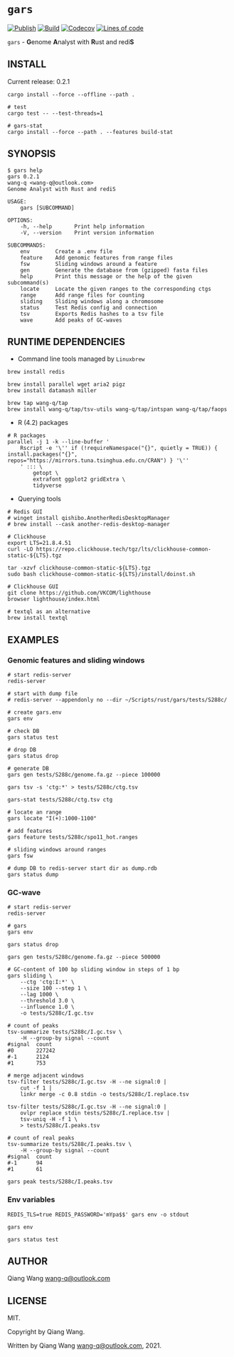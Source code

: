 # `gars`

[![Publish](https://github.com/wang-q/gars/actions/workflows/publish.yml/badge.svg)](https://github.com/wang-q/gars/actions)
[![Build](https://github.com/wang-q/gars/actions/workflows/build.yml/badge.svg)](https://github.com/wang-q/gars/actions)
[![Codecov](https://img.shields.io/codecov/c/github/wang-q/gars/main.svg)](https://codecov.io/github/wang-q/gars?branch=main)
[![Lines of code](https://tokei.rs/b1/github/wang-q/gars?category=code)](https://github.com//wang-q/gars)


`gars` - **G**enome **A**nalyst with **R**ust and redi**S**

## INSTALL

Current release: 0.2.1

```shell
cargo install --force --offline --path .

# test
cargo test -- --test-threads=1

# gars-stat
cargo install --force --path . --features build-stat

```

## SYNOPSIS

```text
$ gars help
gars 0.2.1
wang-q <wang-q@outlook.com>
Genome Analyst with Rust and rediS

USAGE:
    gars [SUBCOMMAND]

OPTIONS:
    -h, --help       Print help information
    -V, --version    Print version information

SUBCOMMANDS:
    env        Create a .env file
    feature    Add genomic features from range files
    fsw        Sliding windows around a feature
    gen        Generate the database from (gzipped) fasta files
    help       Print this message or the help of the given subcommand(s)
    locate     Locate the given ranges to the corresponding ctgs
    range      Add range files for counting
    sliding    Sliding windows along a chromosome
    status     Test Redis config and connection
    tsv        Exports Redis hashes to a tsv file
    wave       Add peaks of GC-waves

```

## RUNTIME DEPENDENCIES

* Command line tools managed by `Linuxbrew`

```shell
brew install redis

brew install parallel wget aria2 pigz
brew install datamash miller

brew tap wang-q/tap
brew install wang-q/tap/tsv-utils wang-q/tap/intspan wang-q/tap/faops

```

* R (4.2) packages

```shell
# R packages
parallel -j 1 -k --line-buffer '
    Rscript -e '\'' if (!requireNamespace("{}", quietly = TRUE)) { install.packages("{}", repos="https://mirrors.tuna.tsinghua.edu.cn/CRAN") } '\''
    ' ::: \
        getopt \
        extrafont ggplot2 gridExtra \
        tidyverse

```

* Querying tools

```shell
# Redis GUI
# winget install qishibo.AnotherRedisDesktopManager
# brew install --cask another-redis-desktop-manager

# Clickhouse
export LTS=21.8.4.51
curl -LO https://repo.clickhouse.tech/tgz/lts/clickhouse-common-static-${LTS}.tgz

tar -xzvf clickhouse-common-static-${LTS}.tgz
sudo bash clickhouse-common-static-${LTS}/install/doinst.sh

# Clickhouse GUI
git clone https://github.com/VKCOM/lighthouse
browser lighthouse/index.html

# textql as an alternative
brew install textql

```

## EXAMPLES

### Genomic features and sliding windows

```shell
# start redis-server
redis-server

# start with dump file
# redis-server --appendonly no --dir ~/Scripts/rust/gars/tests/S288c/

# create gars.env
gars env

# check DB
gars status test

# drop DB
gars status drop

# generate DB
gars gen tests/S288c/genome.fa.gz --piece 100000

gars tsv -s 'ctg:*' > tests/S288c/ctg.tsv

gars-stat tests/S288c/ctg.tsv ctg

# locate an range
gars locate "I(+):1000-1100"

# add features
gars feature tests/S288c/spo11_hot.ranges

# sliding windows around ranges
gars fsw

# dump DB to redis-server start dir as dump.rdb
gars status dump

```

### GC-wave

```shell
# start redis-server
redis-server

# gars
gars env

gars status drop

gars gen tests/S288c/genome.fa.gz --piece 500000

# GC-content of 100 bp sliding window in steps of 1 bp
gars sliding \
    --ctg 'ctg:I:*' \
    --size 100 --step 1 \
    --lag 1000 \
    --threshold 3.0 \
    --influence 1.0 \
    -o tests/S288c/I.gc.tsv

# count of peaks
tsv-summarize tests/S288c/I.gc.tsv \
    -H --group-by signal --count
#signal  count
#0       227242
#-1      2124
#1       753

# merge adjacent windows
tsv-filter tests/S288c/I.gc.tsv -H --ne signal:0 |
    cut -f 1 |
    linkr merge -c 0.8 stdin -o tests/S288c/I.replace.tsv

tsv-filter tests/S288c/I.gc.tsv -H --ne signal:0 |
    ovlpr replace stdin tests/S288c/I.replace.tsv |
    tsv-uniq -H -f 1 \
    > tests/S288c/I.peaks.tsv

# count of real peaks
tsv-summarize tests/S288c/I.peaks.tsv \
    -H --group-by signal --count
#signal  count
#-1      94
#1       61

gars peak tests/S288c/I.peaks.tsv

```

### Env variables

```shell
REDIS_TLS=true REDIS_PASSWORD='mYpa$$' gars env -o stdout

gars env

gars status test

```

## AUTHOR

Qiang Wang <wang-q@outlook.com>

## LICENSE

MIT.

Copyright by Qiang Wang.

Written by Qiang Wang <wang-q@outlook.com>, 2021.
